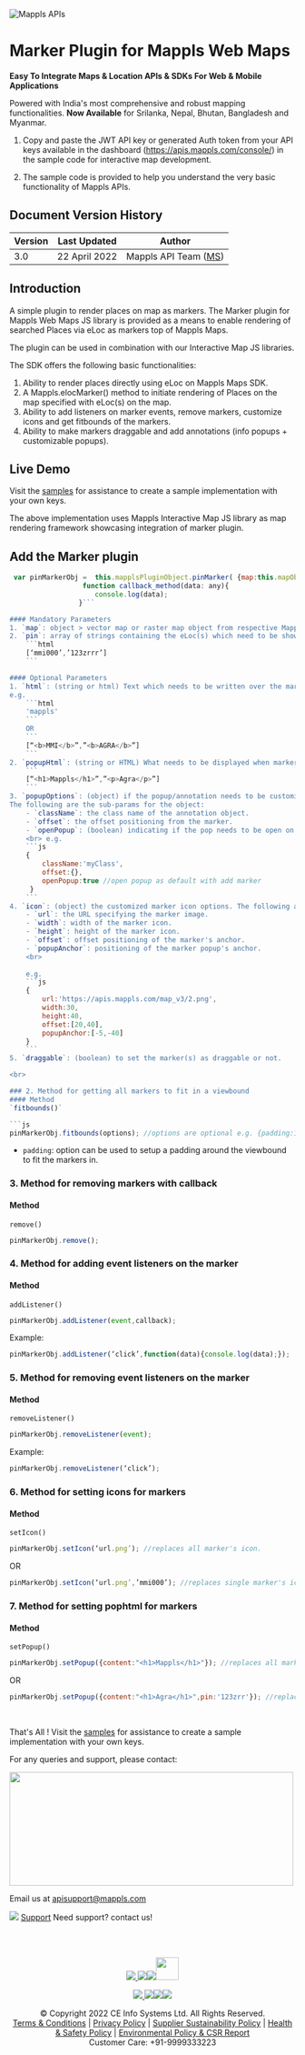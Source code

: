 ![Mappls APIs](https://about.mappls.com/images/mappls-b-logo.svg)


# Marker Plugin for Mappls Web Maps

**Easy To Integrate Maps & Location APIs & SDKs For Web & Mobile Applications**

Powered with India's most comprehensive and robust mapping functionalities.
**Now Available**  for Srilanka, Nepal, Bhutan, Bangladesh and Myanmar.

1. Copy and paste the JWT API key or generated Auth token from your API keys available in the dashboard (https://apis.mappls.com/console/) in the sample code for interactive map development. 

2. The sample code is provided to help you understand the very basic functionality of Mappls APIs. 


## Document Version History

| Version | Last Updated | Author |
| ---- | ---- | ---- |
| 3.0 | 22 April 2022 | Mappls API Team ([MS](https://github.com/mamtasharma117)) |



## Introduction

A simple plugin to render places on map as markers. The Marker plugin for Mappls Web Maps JS library is provided as a means to enable rendering of searched Places via eLoc as markers top of Mappls Maps. 

The plugin can be used in combination with our Interactive Map JS libraries.

The SDK offers the following basic functionalities: 
1. Ability to render places directly using eLoc on Mappls Maps SDK.
2. A Mappls.elocMarker() method to initiate rendering of Places on the map specified with eLoc(s) on the map.
3. Ability to add listeners on marker events, remove markers, customize icons and get fitbounds of the markers. 
4. Ability to make markers draggable and add annotations (info popups + customizable popups).


## Live Demo

Visit the [samples](https://about.mappls.com/api/web-sdk/vector-plugin-example/Marker/mappls-marker-plugin) for assistance to create a sample implementation with your own keys.  

The above implementation uses Mappls Interactive Map JS library as map rendering framework showcasing integration of marker plugin.


## Add the Marker plugin

```js
 var pinMarkerObj =  this.mapplsPluginObject.pinMarker( {map:this.mapObject, pin:'mmi000',popupHtml:"<h1>MMI</h1>"}, callback_method );
                  function callback_method(data: any){
                     console.log(data);
                 }```

#### Mandatory Parameters
1. `map`: object > vector map or raster map object from respective Mappls Map JS.
2. `pin`: array of strings containing the eLoc(s) which need to be showcased on the map. <br> e.g. 
    ```html
    [‘mmi000’,’123zrrr’]
    ```

#### Optional Parameters
1. `html`: (string or html) Text which needs to be written over the marker or if there is a need for further customization, then this param can also take in HTML div. <br>
e.g. 
    ```html
    'mappls'
    ```
    OR 
    ```
    [“<b>MMI</b>”,”<b>AGRA</b>”]
    ```
2. `popupHtml`: (string or HTML) What needs to be displayed when marker is clicked. <br>e.g. 
    ```
    [“<h1>Mappls</h1>”,”<p>Agra</p>”]
    ```
3. `popupOptions`: (object) if the popup/annotation needs to be customized further. 
The following are the sub-params for the object: 
    - `className`: the class name of the annotation object.
    - `offset`: the offset positioning from the marker.
    - `openPopup`: (boolean) indicating if the pop needs to be open on addition of marker or not as default.
    <br> e.g. 
    ```js
    {
        className:'myClass',
        offset:{},
        openPopup:true //open popup as default with add marker
     }
    ```
4. `icon`: (object) the customized marker icon options. The following are the sub-params for the object: 
    - `url`: the URL specifying the marker image.
    - `width`: width of the marker icon.
    - `height`: height of the marker icon.
    - `offset`: offset positioning of the marker's anchor.
    - `popupAnchor`: positioning of the marker popup's anchor.
    <br>
    
    e.g. 
    ```js
    {
        url:'https://apis.mappls.com/map_v3/2.png',
        width:30,
        height:40,
        offset:[20,40],
        popupAnchor:[-5,-40]
    }
    ```
5. `draggable`: (boolean) to set the marker(s) as draggable or not.    

<br>

### 2. Method for getting all markers to fit in a viewbound
#### Method
`fitbounds()`

```js
pinMarkerObj.fitbounds(options); //options are optional e.g. {padding:100}
```

- `padding`: option can be used to setup a padding around the viewbound to fit the markers in.

### 3. Method for removing markers with callback
#### Method
`remove()`

```js
pinMarkerObj.remove();
```

### 4. Method for adding event listeners on the marker
#### Method
`addListener()`

```js
pinMarkerObj.addListener(event,callback);
```

Example: 
```js
pinMarkerObj.addListener(‘click’,function(data){console.log(data);});
```

### 5. Method for removing event listeners on the marker
#### Method
`removeListener()`

```js
pinMarkerObj.removeListener(event);
```

Example: 
```js
pinMarkerObj.removeListener(‘click’);
```

### 6. Method for setting icons for markers
#### Method
`setIcon()`

```js
pinMarkerObj.setIcon(‘url.png’); //replaces all marker's icon.
```

OR

```js
pinMarkerObj.setIcon(‘url.png’,’mmi000’); //replaces single marker's icon for the provided eLoc.

```

### 7. Method for setting pophtml for markers
#### Method
`setPopup()`

```js
pinMarkerObj.setPopup({content:"<h1>Mappls</h1>"}); //replaces all marker's pop up values.
```

OR

```js
pinMarkerObj.setPopup({content:"<h1>Agra</h1>",pin:'123zrr'}); //replaces single marker's popup value for the provided Pin.
```

<br>


That's All ! Visit the [samples](https://about.mappls.com/api/web-sdk/vector-plugin-example/Marker/mappls-marker-plugin) for assistance to create a sample implementation with your own keys.  


For any queries and support, please contact: 

<img src="https://cdn.mapmyindia.com/mappls_web/maps_widget_v2/images/mappls.svg?service=google_gsuite"  width="500" height="200" />

Email us at [apisupport@mappls.com](mailto:apisupport@mappls.com)


![](https://www.mapmyindia.com/api/img/icons/support.png)
[Support](https://www.mapmyindia.com/api/index.php#f_cont)
Need support? contact us!

<br></br>

[<p align="center"> <img src="https://www.mapmyindia.com/api/img/icons/stack-overflow.png"/> ](https://stackoverflow.com/questions/tagged/mapmyindia-api)[![](https://www.mapmyindia.com/api/img/icons/blog.png)](http://www.mapmyindia.com/blog/)[![](https://www.mapmyindia.com/api/img/icons/gethub.png)](https://github.com/MapmyIndia)[<img src="https://mmi-api-team.s3.ap-south-1.amazonaws.com/API-Team/npm-logo.one-third%5B1%5D.png" height="40"/> </p>](https://www.npmjs.com/org/mapmyindia) 



[<p align="center"> <img src="https://www.mapmyindia.com/june-newsletter/icon4.png"/> ](https://www.facebook.com/MapmyIndia)[![](https://www.mapmyindia.com/june-newsletter/icon2.png)](https://twitter.com/MapmyIndia)[![](https://www.mapmyindia.com/newsletter/2017/aug/llinkedin.png)](https://www.linkedin.com/company/mapmyindia)[![](https://www.mapmyindia.com/june-newsletter/icon3.png)](https://www.youtube.com/user/MapmyIndia/)




<div align="center">© Copyright 2022 CE Info Systems Ltd. All Rights Reserved.</div>

<div align="center"> <a href="https://www.mapmyindia.com/api/terms-&-conditions">Terms & Conditions</a> | <a href="https://www.mapmyindia.com/about/privacy-policy">Privacy Policy</a> | <a href="https://www.mapmyindia.com/pdf/mapmyIndia-sustainability-policy-healt-labour-rules-supplir-sustainability.pdf">Supplier Sustainability Policy</a> | <a href="https://www.mapmyindia.com/pdf/Health-Safety-Management.pdf">Health & Safety Policy</a> | <a href="https://www.mapmyindia.com/pdf/Environment-Sustainability-Policy-CSR-Report.pdf">Environmental Policy & CSR Report</a>

<div align="center">Customer Care: +91-9999333223</div>
